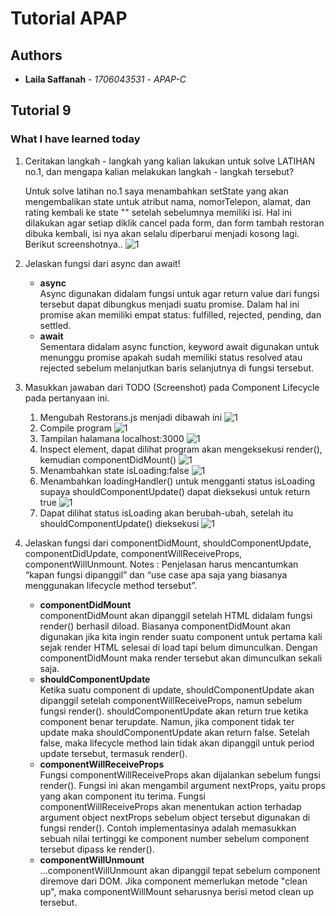 # Tutorial APAP
## Authors
* **Laila Saffanah** - *1706043531* - *APAP-C*

## Tutorial 9
### What I have learned today 
1. Ceritakan langkah - langkah yang kalian lakukan untuk solve LATIHAN no.1, dan mengapa kalian melakukan langkah - langkah tersebut?

    Untuk solve latihan no.1 saya menambahkan setState yang akan mengembalikan state untuk atribut nama, nomorTelepon, alamat, dan rating kembali ke state "" setelah sebelumnya memiliki isi. Hal ini dilakukan agar setiap diklik cancel pada form, dan form tambah restoran dibuka kembali, isi nya akan selalu diperbarui menjadi kosong lagi. Berikut screenshotnya..
    ![1](https://github.com/lailasaffa/tutorial-apap/blob/feat/tutorial-9-reactjs/frontend-tutorial9/src/assets/do-11.PNG)

2. Jelaskan fungsi dari async dan await!
    + **async** <br/>
    Async digunakan didalam fungsi untuk agar return value dari fungsi tersebut dapat dibungkus menjadi suatu promise. Dalam hal ini promise akan memiliki empat status: fulfilled, rejected, pending, dan settled.
    + **await**<br/>
    Sementara didalam async function, keyword await digunakan untuk menunggu promise apakah sudah memiliki status resolved atau rejected sebelum melanjutkan baris selanjutnya di fungsi tersebut.

3. Masukkan jawaban dari TODO (Screenshot) pada Component Lifecycle pada pertanyaan ini.
    1. Mengubah Restorans.js menjadi dibawah ini
    ![1](https://github.com/lailasaffa/tutorial-apap/blob/feat/tutorial-9-reactjs/frontend-tutorial9/src/assets/do-1.PNG)
    2. Compile program
    ![1](https://github.com/lailasaffa/tutorial-apap/blob/feat/tutorial-9-reactjs/frontend-tutorial9/src/assets/do-2.PNG)
    3. Tampilan halamana localhost:3000
    ![1](https://github.com/lailasaffa/tutorial-apap/blob/feat/tutorial-9-reactjs/frontend-tutorial9/src/assets/do-3.PNG)
    4. Inspect element, dapat dilihat program akan mengeksekusi render(), kemudian componentDidMount()
    ![1](https://github.com/lailasaffa/tutorial-apap/blob/feat/tutorial-9-reactjs/frontend-tutorial9/src/assets/do-4.PNG)
    5. Menambahkan state isLoading:false
    ![1](https://github.com/lailasaffa/tutorial-apap/blob/feat/tutorial-9-reactjs/frontend-tutorial9/src/assets/do-5.PNG)
    6. Menambahkan loadingHandler() untuk mengganti status isLoading supaya shouldComponentUpdate() dapat dieksekusi untuk return true
    ![1](https://github.com/lailasaffa/tutorial-apap/blob/feat/tutorial-9-reactjs/frontend-tutorial9/src/assets/do-6.PNG)
    7. Dapat dilihat status isLoading akan berubah-ubah, setelah itu shouldComponentUpdate() dieksekusi
    ![1](https://github.com/lailasaffa/tutorial-apap/blob/feat/tutorial-9-reactjs/frontend-tutorial9/src/assets/do-7.PNG)

4. Jelaskan fungsi dari componentDidMount, shouldComponentUpdate, componentDidUpdate, componentWillReceiveProps, componentWillUnmount.
    Notes : Penjelasan harus mencantumkan “kapan fungsi dipanggil” dan “use case apa saja yang biasanya menggunakan lifecycle method tersebut”.
    + **componentDidMount**<br/>
    componentDidMount akan dipanggil setelah HTML didalam fungsi render() berhasil diload. Biasanya componentDidMount akan digunakan jika kita ingin render suatu component untuk pertama kali sejak render HTML selesai di load tapi belum dimunculkan. Dengan componentDidMount maka render tersebut akan dimunculkan sekali saja.
    + **shouldComponentUpdate**<br/>
    Ketika suatu component di update, shouldComponentUpdate akan dipanggil setelah componentWillReceiveProps, namun sebelum fungsi render(). shouldComponentUpdate akan return true ketika component benar terupdate. Namun, jika component tidak ter update maka shouldComponentUpdate akan return false. Setelah false, maka lifecycle method lain tidak akan dipanggil untuk period update tersebut, termasuk render().
    + **componentWillReceiveProps**<br/>
    Fungsi componentWillReceiveProps akan dijalankan sebelum fungsi render(). Fungsi ini akan mengambil argument nextProps, yaitu props yang akan component itu terima. Fungsi componentWillReceiveProps akan menentukan action terhadap argument object nextProps sebelum object tersebut digunakan di fungsi render(). Contoh implementasinya adalah memasukkan sebuah nilai tertinggi ke component number sebelum component tersebut dipass ke render().
    + **componentWillUnmount**<br/>
    ...componentWillUnmount akan dipanggil tepat sebelum component diremove dari DOM. Jika component memerlukan metode "clean up", maka componentWillMount seharusnya berisi metod clean up tersebut. 

